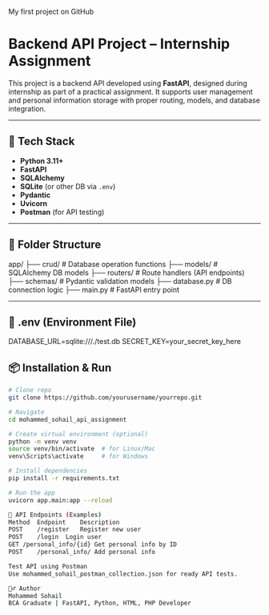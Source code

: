 My first project on GitHub
# Backend API Project – Internship Assignment

This project is a backend API developed using **FastAPI**, designed during internship as part of a practical assignment. It supports user management and personal information storage with proper routing, models, and database integration.

---

## 🚀 Tech Stack

- **Python 3.11+**
- **FastAPI**
- **SQLAlchemy**
- **SQLite** (or other DB via `.env`)
- **Pydantic**
- **Uvicorn**
- **Postman** (for API testing)

---

## 📁 Folder Structure
app/
├── crud/ # Database operation functions
├── models/ # SQLAlchemy DB models
├── routers/ # Route handlers (API endpoints)
├── schemas/ # Pydantic validation models
├── database.py # DB connection logic
├── main.py # FastAPI entry point


---

## 🔐 .env (Environment File)

DATABASE_URL=sqlite:///./test.db
SECRET_KEY=your_secret_key_here


## 📦 Installation & Run

```bash
# Clone repo
git clone https://github.com/yourusername/yourrepo.git

# Navigate
cd mohammed_sohail_api_assignment

# Create virtual environment (optional)
python -m venv venv
source venv/bin/activate  # for Linux/Mac
venv\Scripts\activate     # for Windows

# Install dependencies
pip install -r requirements.txt

# Run the app
uvicorn app.main:app --reload

🔌 API Endpoints (Examples)
Method	Endpoint	Description
POST	/register	Register new user
POST	/login	Login user
GET	/personal_info/{id}	Get personal info by ID
POST	/personal_info/	Add personal info

Test API using Postman
Use mohammed_sohail_postman_collection.json for ready API tests.

🙋‍♂️ Author
Mohammed Sohail
BCA Graduate | FastAPI, Python, HTML, PHP Developer



